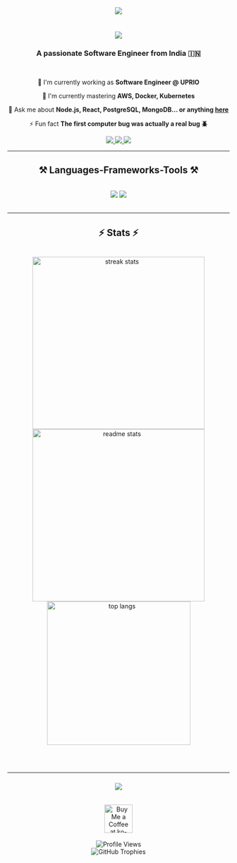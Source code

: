 
<!-- Dynamic Quotes -->
<div align="center">
  <img src="https://quotes-github-readme.vercel.app/api?type=horizontal&theme=radical" />
</div>

<h1 align="center">
    <img src="https://readme-typing-svg.herokuapp.com/?font=Righteous&size=35&center=true&vCenter=true&width=500&height=70&duration=4000&lines=Hi+There!+👋;+I'm+Ragul+Palanisamy!;" />
</h1>

<h3 align="center">A passionate Software Engineer from India 🇮🇳</h3>

<br/>

<div align="center">
 
 🔭 I'm currently working as **Software Engineer @ UPRIO**
 
 🌱 I'm currently mastering **AWS, Docker, Kubernetes**

 💬 Ask me about **Node.js, React, PostgreSQL, MongoDB... or anything [here](https://github.com/ragulpalanisamy/ragulpalanisamy/issues)**

 ⚡ Fun fact **The first computer bug was actually a real bug 🪲**
 
 </div>
 
<div align="center"> 
  <a href="mailto:ragulpalanisamy1010@gmail.com">
    <img src="https://img.shields.io/badge/Gmail-333333?style=for-the-badge&logo=gmail&logoColor=red" />
  </a>
  <a href="https://linkedin.com/in/ragul-palanisamy-139346194" target="_blank">
    <img src="https://img.shields.io/badge/LinkedIn-0077B5?style=for-the-badge&logo=linkedin&logoColor=white" />
  </a>
  <a href="https://ragulpalanisamy.github.io" target="_blank">
     <img src="https://img.shields.io/badge/Portfolio-FF5722?style=for-the-badge&logo=todoist&logoColor=white" /> 
  </a>
</div>

 <hr/>
 
<h2 align="center">⚒️ Languages-Frameworks-Tools ⚒️</h2>
<br/>
<div align="center">
    <img src="https://skillicons.dev/icons?i=react,bootstrap,mui,html,css,vscode,github,figma,tailwind,git" />
    <img src="https://skillicons.dev/icons?i=nodejs,python,javascript,typescript,express,firebase,mongodb,nextjs,mysql,postgresql" /><br>
</div>

<br/>
<hr/>

<h2 align="center">⚡ Stats ⚡</h2>
<br>
<div align=center>
  <img width=390 src="https://github-readme-streak-stats-salesp07.vercel.app/?user=ragulpalanisamy&count_private=true&theme=react&border_radius=10" alt="streak stats"/>
  <img width=390 src="https://github-readme-stats-salesp07.vercel.app/api?username=ragulpalanisamy&count_private=true&show_icons=true&theme=react&rank_icon=github&border_radius=10" alt="readme stats" />
  <br/>
  <img width=325 align="center" src="https://github-readme-stats-salesp07.vercel.app/api/top-langs/?username=ragulpalanisamy&hide=HTML&langs_count=8&layout=compact&theme=react&border_radius=10&size_weight=0.5&count_weight=0.5&exclude_repo=github-readme-stats" alt="top langs" />
</div>

<br/><br/>

<hr/>

<h3 align="center">
    <img src="https://readme-typing-svg.herokuapp.com/?font=Righteous&size=25&center=true&vCenter=true&width=500&height=70&duration=4000&lines=Thanks+for+visiting!+✌️;+Shoot+me+a+message+on+Linkedin!;I'm+always+down+to+collab+:)">
</h3>

<br/>

<div align="center">
<a href='https://ko-fi.com/ragulpalanisamy' target='_blank'><img height='64' style='border:0px;height:64px;' src='https://storage.ko-fi.com/cdn/kofi1.png?v=3' border='0' alt='Buy Me a Coffee at ko-fi.com' /></a>
</div>

<br/>

<!-- Profile Views Counter -->
<div align="center">
    <img src="https://komarev.com/ghpvc/?username=ragulpalanisamy&style=for-the-badge&color=brightgreen" alt="Profile Views">
</div>

<!-- GitHub Trophies -->
<div align="center">
    <img src="https://github-profile-trophy.vercel.app/?username=ragulpalanisamy&theme=darkhub&no-frame=true&no-bg=false&margin-w=4" alt="GitHub Trophies">
</div>
